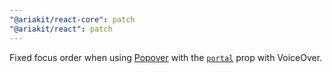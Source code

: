 ```yaml
---
"@ariakit/react-core": patch
"@ariakit/react": patch
---
```


Fixed focus order when using [Popover](https://ariakit.org/components/popover) with the [`portal`](https://ariakit.org/reference/popover#portal) prop with VoiceOver.
